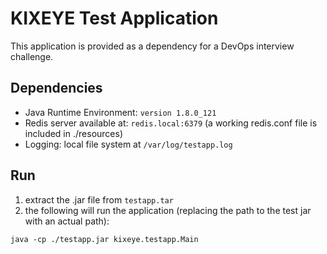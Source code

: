 # KIXEYE Test Application

This application is provided as a dependency for a DevOps interview challenge.

## Dependencies

* Java Runtime Environment: `version 1.8.0_121`
* Redis server available at: `redis.local:6379` (a working redis.conf file is included in ./resources)
* Logging: local file system at `/var/log/testapp.log`

## Run

1. extract the .jar file from `testapp.tar` 
1. the following will run the application (replacing the path to the test jar with an actual path):
 
`java -cp ./testapp.jar kixeye.testapp.Main`
